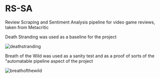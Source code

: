 # RS-SA
Review Scraping and Sentiment Analysis pipeline for video game reviews, taken from Metacritic

Death Stranding was used as a baseline for the project

![deathstranding](https://user-images.githubusercontent.com/57527630/123118533-a10b5c00-d43a-11eb-859e-733a1bbfe871.jpg)

Breath of the Wild was used as a sanity test and as a proof of sorts of the "automatable pipeline aspect of the project

![breathofthewild](https://user-images.githubusercontent.com/57527630/123116413-cd25dd80-d438-11eb-9db7-0e3e5f70317d.jpg)

